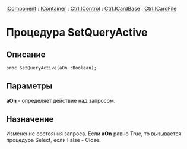 ﻿---
Link: .Ctrl.ICardFile.@SetQueryActive
---

[IComponent](topic:Com.Custom.ComClasses.IComponent.Default) :
[IContainer](topic:Com.Custom.ComClasses.IContainer.Default) :
[Ctrl.IControl](topic:Com.Custom.ComClasses.Ctrl.IControl.Default) :
[Ctrl.ICardBase](topic:Com.Custom.ComClasses.Ctrl.ICardBase.Default) :
[Ctrl.ICardFile](Default)

# Процедура SetQueryActive

## Описание

    proc SetQueryActive(aOn :Boolean);

## Параметры

**aOn** - определяет действие над запросом.

## Назначение

Изменение состояния запроса. Если **aOn** равно True, то вызывается процедура Select,
если False - Close.